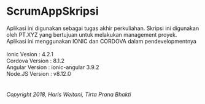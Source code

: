 # ScrumAppSkripsi
Aplikasi ini digunakan sebagai tugas akhir perkuliahan. Skripsi ini digunakan oleh PT.XYZ yang bertujuan untuk melakukan management proyek.
<br/>Aplikasi ini menggunakan IONIC dan CORDOVA dalam pendevelopmentnya
<br/>
<br/>Ionic Vesion : 4.2.1
<br/>Cordova Version : 8.1.2
<br/>Angular Version : ionic-angular 3.9.2
<br/>Node.JS Version : v8.12.0
<br/>
<br/>
<h6>Copyright 2018, Haris Weitani, Tirta Prana Bhakti</h6>
